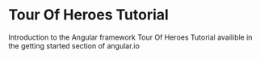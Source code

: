 # Tour Of Heroes Tutorial

Introduction to the Angular framework
Tour Of Heroes Tutorial availible in the getting started section of angular.io
